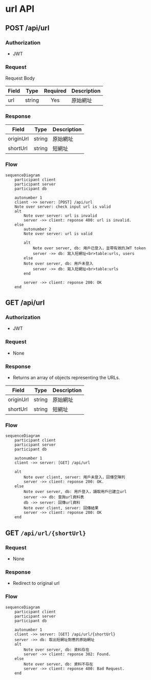 # url API

## POST /api/url

### Authorization

* JWT

### Request

Request Body

| Field  | Type   | Required | Description |
| ------ | ------ | :------: | ----------- |
| url    | string | Yes      | 原始網址 |

### Response

| Field   | Type   | Description |
| ------- | ------ | ----------- |
| originUrl  | string | 原始網址 |
| shortUrl    | string | 短網址 |

### Flow

```mermaid
sequenceDiagram
    participant client
    participant server
    participant db
    
    autonumber 1
    client ->> server: [POST] /api/url
    Note over server: check input url is valid
    alt
        Note over server: url is invalid
        server ->> client: reponse 400: url is invalid.
    else
        autonumber 2
        Note over server: url is valid

        alt 
            Note over server, db: 用戶已登入，並帶有效的JWT token
            server ->> db: 寫入短網址<br>table:urls, users
        else
        Note over server, db: 用戶未登入
            server ->> db: 寫入短網址<br>table:urls
        end
        
        server ->> client: reponse 200: OK
    end
```

## GET /api/url

### Authorization

* JWT

### Request

* None

### Response

* Returns an array of objects representing the URLs.

| Field   | Type   | Description |
| ------- | ------ | ----------- |
| originUrl  | string | 原始網址 |
| shortUrl    | string | 短網址 |

### Flow

```mermaid
sequenceDiagram
    participant client
    participant server
    participant db
    
    autonumber 1
    client ->> server: [GET] /api/url
    
    alt
        Note over client, server: 用戶未登入，回傳空陣列
        server ->> client: reponse 200: OK.
    else
        Note over server, db: 用戶登入，讀取用戶已建立url
        server ->> db: 查詢url資料表
        db ->> server: 回傳url資料
        Note over client, server: 回傳結果
        server ->> client: reponse 200: OK
    end
```

## GET `/api/url/{shortUrl}`

### Request

* None

### Response

* Redirect to original url

### Flow

```mermaid
sequenceDiagram
    participant client
    participant server
    participant db
    
    autonumber 1
    client ->> server: [GET] /api/url/{shortUrl}
    server ->> db: 取出短網址對應的原始網址
    alt
        Note over server, db: 資料存在
        server ->> client: reponse 302: Found.
    else
        Note over server, db: 資料不存在
        server ->> client: reponse 400: Bad Request.
    end
```
